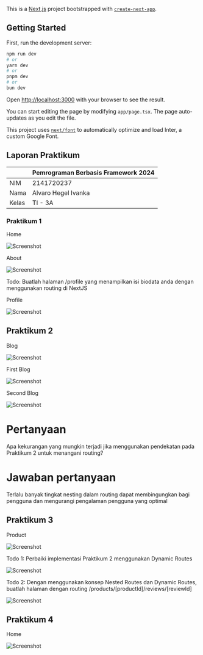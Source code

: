 This is a [Next.js](https://nextjs.org/) project bootstrapped with [`create-next-app`](https://github.com/vercel/next.js/tree/canary/packages/create-next-app).

## Getting Started

First, run the development server:

```bash
npm run dev
# or
yarn dev
# or
pnpm dev
# or
bun dev
```

Open [http://localhost:3000](http://localhost:3000) with your browser to see the result.

You can start editing the page by modifying `app/page.tsx`. The page auto-updates as you edit the file.

This project uses [`next/font`](https://nextjs.org/docs/basic-features/font-optimization) to automatically optimize and load Inter, a custom Google Font.

## Laporan Praktikum

|  | Pemrograman Berbasis Framework 2024 |
|--|--|
| NIM |  2141720237|
| Nama |  Alvaro Hegel Ivanka |
| Kelas | TI - 3A |


### Praktikum 1

Home

![Screenshot](asset/01.png)

About

![Screenshot](asset/02.png)

Todo: Buatlah halaman /profile yang menampilkan isi biodata anda dengan menggunakan routing di NextJS

Profile

![Screenshot](asset/03.png)

## Praktikum 2

Blog

![Screenshot](asset/04.png)

First Blog 

![Screenshot](asset/05.png)

Second Blog 

![Screenshot](asset/06.png)

# Pertanyaan 
Apa kekurangan yang mungkin terjadi jika menggunakan pendekatan pada Praktikum 2 untuk menangani routing?

# Jawaban pertanyaan
Terlalu banyak tingkat nesting dalam routing dapat membingungkan bagi pengguna dan mengurangi pengalaman pengguna yang optimal

## Praktikum 3

Product

![Screenshot](asset/07.png)

Todo 1: Perbaiki implementasi Praktikum 2 menggunakan Dynamic Routes

![Screenshot](asset/08.png)

Todo 2: Dengan menggunakan konsep Nested Routes dan Dynamic Routes, buatlah halaman dengan routing /products/[productId]/reviews/[reviewId]

![Screenshot](asset/09.png)

## Praktikum 4

Home

![Screenshot](asset/10.png)
